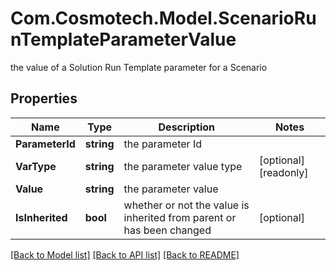 # Com.Cosmotech.Model.ScenarioRunTemplateParameterValue
the value of a Solution Run Template parameter for a Scenario

## Properties

Name | Type | Description | Notes
------------ | ------------- | ------------- | -------------
**ParameterId** | **string** | the parameter Id | 
**VarType** | **string** | the parameter value type | [optional] [readonly] 
**Value** | **string** | the parameter value | 
**IsInherited** | **bool** | whether or not the value is inherited from parent or has been changed | [optional] 

[[Back to Model list]](../README.md#documentation-for-models) [[Back to API list]](../README.md#documentation-for-api-endpoints) [[Back to README]](../README.md)

